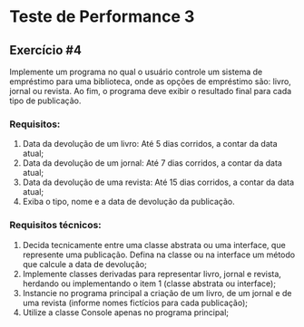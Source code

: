 # Teste de Performance 3
## Exercício #4
Implemente um programa no qual o usuário controle um sistema de empréstimo para uma biblioteca, onde as opções de empréstimo são: livro, jornal ou revista. Ao fim, o programa deve exibir o resultado final para cada tipo de publicação.

### Requisitos:

1. Data da devolução de um livro: Até 5 dias corridos, a contar da data atual;
2. Data da devolução de um jornal: Até 7 dias corridos, a contar da data atual;
3. Data da devolução de uma revista: Até 15 dias corridos, a contar da data atual;
4. Exiba o tipo, nome e a data de devolução da publicação.

### Requisitos técnicos:

1. Decida tecnicamente entre uma classe abstrata ou uma interface, que represente uma publicação. Defina na classe ou na interface um método que calcule a data de devolução;
2. Implemente classes derivadas para representar livro, jornal e revista, herdando ou implementando o item 1 (classe abstrata ou interface);
3. Instancie no programa principal a criação de um livro, de um jornal e de uma revista (informe nomes fictícios para cada publicação);
4. Utilize a classe Console apenas no programa principal;